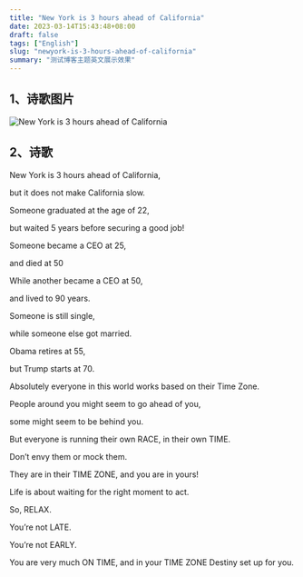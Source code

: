 ```yaml
---
title: "New York is 3 hours ahead of California"
date: 2023-03-14T15:43:48+08:00
draft: false
tags: ["English"]
slug: "newyork-is-3-hours-ahead-of-california"
summary: "测试博客主题英文展示效果"
---
```


## 1、诗歌图片

![New York is 3 hours ahead of California](https://vip2.loli.io/2023/03/14/GzvJj1L4UQ3EnFo.webp)

## 2、诗歌

New York is 3 hours ahead of California,

but it does not make California slow.

Someone graduated at the age of 22,

but waited 5 years before securing a good job!

Someone became a CEO at 25,

and died at 50

While another became a CEO at 50,

and lived to 90 years.

Someone is still single,

while someone else got married.

Obama retires at 55,

but Trump starts at 70.

Absolutely everyone in this world works based on their Time Zone.

People around you might seem to go ahead of you,

some might seem to be behind you.

But everyone is running their own RACE, in their own TIME.

Don’t envy them or mock them.

They are in their TIME ZONE, and you are in yours!

Life is about waiting for the right moment to act.

So, RELAX.

You’re not LATE.

You’re not EARLY.

You are very much ON TIME, and in your TIME ZONE Destiny set up for you.